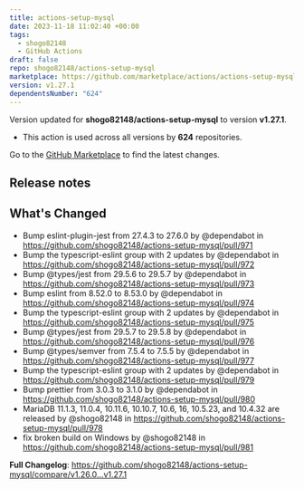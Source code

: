 ```yaml
---
title: actions-setup-mysql
date: 2023-11-18 11:02:40 +00:00
tags:
  - shogo82148
  - GitHub Actions
draft: false
repo: shogo82148/actions-setup-mysql
marketplace: https://github.com/marketplace/actions/actions-setup-mysql
version: v1.27.1
dependentsNumber: "624"
---
```



Version updated for **shogo82148/actions-setup-mysql** to version **v1.27.1**.
- This action is used across all versions by **624** repositories.

Go to the [GitHub Marketplace](https://github.com/marketplace/actions/actions-setup-mysql) to find the latest changes.

## Release notes

## What's Changed
* Bump eslint-plugin-jest from 27.4.3 to 27.6.0 by @dependabot in https://github.com/shogo82148/actions-setup-mysql/pull/971
* Bump the typescript-eslint group with 2 updates by @dependabot in https://github.com/shogo82148/actions-setup-mysql/pull/972
* Bump @types/jest from 29.5.6 to 29.5.7 by @dependabot in https://github.com/shogo82148/actions-setup-mysql/pull/973
* Bump eslint from 8.52.0 to 8.53.0 by @dependabot in https://github.com/shogo82148/actions-setup-mysql/pull/974
* Bump the typescript-eslint group with 2 updates by @dependabot in https://github.com/shogo82148/actions-setup-mysql/pull/975
* Bump @types/jest from 29.5.7 to 29.5.8 by @dependabot in https://github.com/shogo82148/actions-setup-mysql/pull/976
* Bump @types/semver from 7.5.4 to 7.5.5 by @dependabot in https://github.com/shogo82148/actions-setup-mysql/pull/977
* Bump the typescript-eslint group with 2 updates by @dependabot in https://github.com/shogo82148/actions-setup-mysql/pull/979
* Bump prettier from 3.0.3 to 3.1.0 by @dependabot in https://github.com/shogo82148/actions-setup-mysql/pull/980
* MariaDB 11.1.3, 11.0.4, 10.11.6, 10.10.7, 10.6, 16, 10.5.23, and 10.4.32 are released by @shogo82148 in https://github.com/shogo82148/actions-setup-mysql/pull/978
* fix broken build on Windows by @shogo82148 in https://github.com/shogo82148/actions-setup-mysql/pull/981


**Full Changelog**: https://github.com/shogo82148/actions-setup-mysql/compare/v1.26.0...v1.27.1
